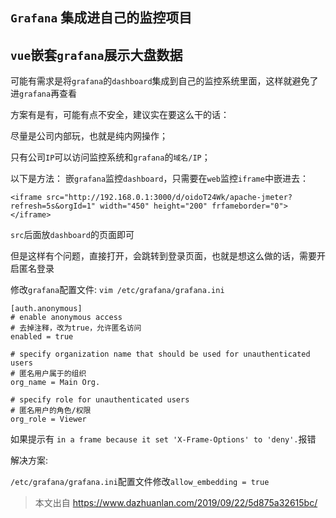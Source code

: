 ## `Grafana` 集成进自己的监控项目

## `vue`嵌套`grafana`展示大盘数据

可能有需求是将`grafana`的`dashboard`集成到自己的监控系统里面，这样就避免了进`grafana`再查看

方案有是有，可能有点不安全，建议实在要这么干的话：

尽量是公司内部玩，也就是纯内网操作；

只有公司`IP`可以访问监控系统和`grafana`的`域名/IP`；

以下是方法：
嵌`grafana`监控`dashboard`，只需要在`web`监控`iframe`中嵌进去：

```shell
<iframe src="http://192.168.0.1:3000/d/oidoT24Wk/apache-jmeter?refresh=5s&orgId=1" width="450" height="200" frfameborder="0"></iframe>
```

`src`后面放`dashboard`的页面即可

但是这样有个问题，直接打开，会跳转到登录页面，也就是想这么做的话，需要开启匿名登录

修改`grafana`配置文件: `vim /etc/grafana/grafana.ini`

```shell
[auth.anonymous]
# enable anonymous access
# 去掉注释，改为true，允许匿名访问
enabled = true

# specify organization name that should be used for unauthenticated users
# 匿名用户属于的组织
org_name = Main Org.

# specify role for unauthenticated users
# 匿名用户的角色/权限
org_role = Viewer
```

如果提示有 `in a frame because it set 'X-Frame-Options' to 'deny'.`报错

解决方案:

`/etc/grafana/grafana.ini`配置文件修改`allow_embedding = true`

> 本文出自 https://www.dazhuanlan.com/2019/09/22/5d875a32615bc/